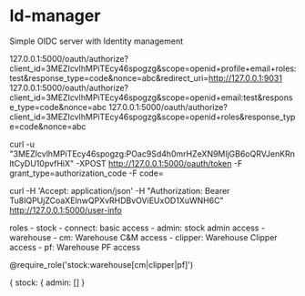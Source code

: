 # Id-manager
Simple OIDC server with Identity management

127.0.0.1:5000/oauth/authorize?client_id=3MEZIcvlhMPiTEcy46spogzg&scope=openid+profile+email+roles:test&response_type=code&nonce=abc&redirect_uri=http://127.0.0.1:9031
127.0.0.1:5000/oauth/authorize?client_id=3MEZIcvlhMPiTEcy46spogzg&scope=openid+email:test&response_type=code&nonce=abc
127.0.0.1:5000/oauth/authorize?client_id=3MEZIcvlhMPiTEcy46spogzg&scope=openid+roles&response_type=code&nonce=abc

curl -u "3MEZIcvlhMPiTEcy46spogzg:POac9Sd4h0mrHZeXN9MljGB6oQRVJenKRnltCyDU10pvfHiX" -XPOST http://127.0.0.1:5000/oauth/token -F grant_type=authorization_code -F code=

curl -H 'Accept: application/json' -H "Authorization: Bearer Tu8IQPUjZCoaXElnwQPXvRHDBvOViEUxOD1XuWNH6C" http://127.0.0.1:5000/user-info


roles
    - stock
        - connect: basic access 
        - admin: stock admin access
        - warehouse
            - cm: Warehouse C&M access
            - clipper: Warehouse Clipper access
            - pf: Warehouse PF access

@require_role('stock:warehouse[cm|clipper|pf]')


{ stock: {
    admin: []
}